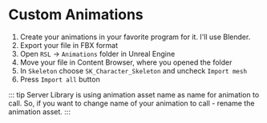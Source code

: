 # Custom Animations

1. Create your animations in your favorite program for it. I'll use Blender.
2. Export your file in FBX format
3. Open `RSL` -> `Animations` folder in Unreal Engine
4. Move your file in Content Browser, where you opened the folder
5. In `Skeleton` choose `SK_Character_Skeleton` and uncheck `Import mesh`
6. Press `Import all` button

::: tip
Server Library is using animation asset name as name for animation to call. So, if you want to change name of your animation to call - rename the animation asset.
:::
